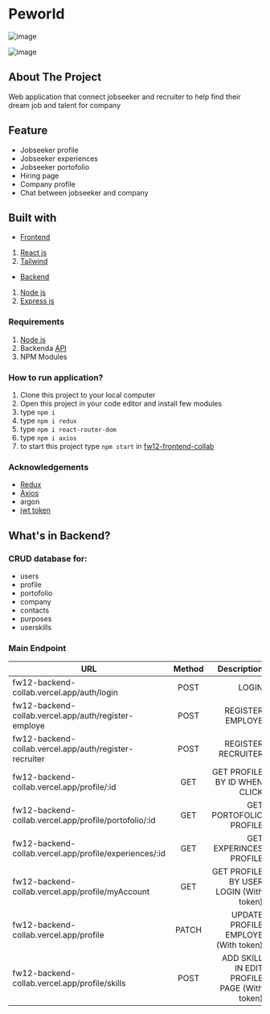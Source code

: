 # Peworld

![image](https://user-images.githubusercontent.com/86812576/208875608-24029a82-867b-43f5-9266-480c13656a92.png)

![image](https://user-images.githubusercontent.com/86812576/208875852-8dee398c-88f6-4898-89cf-c0ec0ab581e3.png)

## About The Project

Web application that connect jobseeker and recruiter to help find their dream job and talent for company

## Feature
- Jobseeker profile
- Jobseeker experiences
- Jobseeker portofolio
- Hiring page
- Company profile
- Chat between jobseeker and company

## Built with

- [Frontend](https://github.com/rioprayoga23/fw12-frontend-collab)
1. [React js ](https://reactjs.org/)
2. [Tailwind](https://tailwindcss.com/)

- [Backend](https://github.com/rioprayoga23/fw12-backend-collab)
1. [Node js](https://nodejs.org/en/)
2. [Express js](https://expressjs.com/en/starter/installing.html)

### Requirements
1. [Node js](https://nodejs.org/en/)
2. Backenda [API ](fw12-backend-collab.vercel.app)
3. NPM Modules

### How to run application?
1. Clone this project to your local computer
2. Open this project in your code editor and install few modules
3. type `npm i`
4. type `npm i redux`
5. type `npm i react-router-dom`
6. type `npm i axios`
7. to start this project type `npm start` in [fw12-frontend-collab](https://github.com/rioprayoga23/fw12-frontend-collab)
### Acknowledgements
- [Redux](https://redux.js.org/)
- [Axios](https://axios-http.com/docs/intro)
- argon
- [jwt token](https://www.npmjs.com/package/jsonwebtoken)

## What's in Backend?
### CRUD database for:
- users
- profile
- portofolio
- company
- contacts
- purposes
- userskills

### Main Endpoint

|                              URL                         | Method | Description |
| -------------------------------------------------------- |:------:| --------------------------------------------:|
| fw12-backend-collab.vercel.app/auth/login                |   POST |                                        LOGIN |
| fw12-backend-collab.vercel.app/auth/register-employe     |   POST |                             REGISTER EMPLOYE |
| fw12-backend-collab.vercel.app/auth/register-recruiter   |   POST |                           REGISTER RECRUITER |
| fw12-backend-collab.vercel.app/profile/:id               |   GET  |                 GET PROFILE BY ID WHEN CLICK |
| fw12-backend-collab.vercel.app/profile/portofolio/:id    |   GET  |                       GET PORTOFOLIO PROFILE |
| fw12-backend-collab.vercel.app/profile/experiences/:id   |   GET  |                       GET EXPERINCES PROFILE |
| fw12-backend-collab.vercel.app/profile/myAccount         |   GET  |       GET PROFILE BY USER LOGIN (With token) |
| fw12-backend-collab.vercel.app/profile                   |   PATCH|          UPDATE PROFILE EMPLOYE (With token) |
| fw12-backend-collab.vercel.app/profile/skills            |   POST |  ADD SKILL IN EDIT PROFILE PAGE (With token) |
